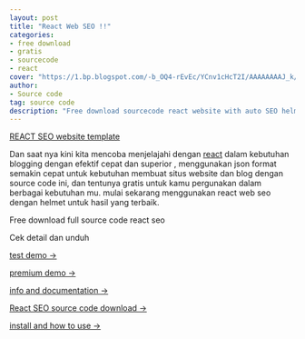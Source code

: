 ```yaml
---
layout: post
title: "React Web SEO !!"
categories: 
- free download
- gratis
- sourcecode
- react
cover: "https://1.bp.blogspot.com/-b_OQ4-rEvEc/YCnv1cHcT2I/AAAAAAAAJ_k/LLjixtUVTwc2ua6HzETLD2a3MSc6GlkugCLcBGAsYHQ/s16000/free%2Breact%2Bwebsite%2Btemplate%2Bfull%2BSEO%2B%25283%2529.png"
author:
- Source code
tag: source code
description: "Free download sourcecode react website with auto SEO helmet"
---
```

[REACT SEO website template]({{page.url}}) 

Dan saat nya kini kita mencoba menjelajahi dengan [react](https://reactjs.org) dalam kebutuhan blogging dengan efektif cepat dan superior , menggunakan json format semakin cepat untuk kebutuhan membuat situs website dan blog dengan source code ini, dan tentunya gratis untuk kamu pergunakan dalam berbagai kebutuhan mu. mulai sekarang menggunakan react web seo dengan helmet untuk hasil yang terbaik.

Free download full source code react seo

Cek detail dan unduh 

[test demo →](https://laravelpos.vercel.app/)

[premium demo →](https://dexopos.web.app/)

[info and documentation →](https://mesinkasir.github.io/reactwebseo/)

[React SEO source code download →](https://github.com/mesinkasir/reactwebseo)

[install and how to use →](https://www.hockeycomputindo.com/2021/02/new-react-seo-website-blog-free.html)
